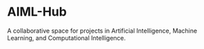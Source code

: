 # AIML-Hub
A collaborative space for projects in Artificial Intelligence, Machine Learning, and Computational Intelligence.
